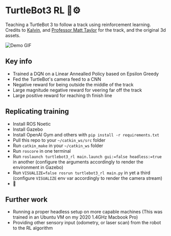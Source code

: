 # TurtleBot3 RL 🤖⚙️

Teaching a TurtleBot 3 to follow a track using reinforcement learning. Credits to [Kalvin](https://github.com/k----n), and [Professor Matt Taylor](https://drmatttaylor.net/) for the track, and the original 3d assets.

![Demo GIF](media/turtlebot3_rl.gif)

## Key info
- Trained a DQN on a Linear Annealled Policy based on Epsilon Greedy
- Fed the TurtleBot's camera feed to a CNN
- Negative reward for being outside the middle of the track
- Large magnitude negative reward for veering far off the track
- Large positive reward for reaching th finish line

## Replicating training
- Install ROS Noetic
- Install Gazebo
- Install OpenAI Gym and others with `pip install -r requirements.txt`
- Pull this repo to your `~/catkin_ws/src` folder
- Run `catkin_make` in your `~/catkin_ws` folder
- Run `roscore` in one terminal
- Run `roslaunch turtlebot3_rl main.launch gui:=false headless:=true` in another (configure the arguments accordingly to render the environment in Gazebo)
- Run `VISUALIZE=false rosrun turtlebot3_rl main.py` in yet a third (configure `VISUALIZE` env var accordingly to render the camera stream)
- 🚀

## Further work
- Running a proper headless setup on more capable machines (This was trained in an Ubuntu VM on my 2020 1.4GHz Macbook Pro)
- Providing other sensory input (odometry, or laser scan) from the robot to the RL algorithm
